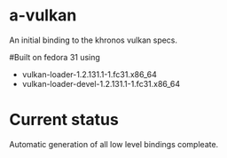 # a-vulkan
An initial binding to the khronos vulkan specs.

#Built on fedora 31 using
* vulkan-loader-1.2.131.1-1.fc31.x86_64
* vulkan-loader-devel-1.2.131.1-1.fc31.x86_64

# Current status
Automatic generation of all low level bindings compleate.
